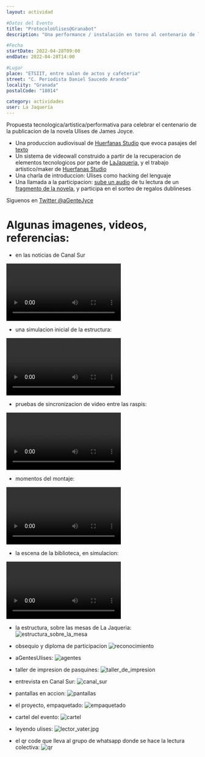 ```yaml
---
layout: actividad

#Datos del Evento
title: "ProtocoloUlises@Granabot"
description: "Una performance / instalación en torno al centenario de la publicacion de Ulises de James Joyce"

#Fecha
startDate: 2022-04-28T09:00
endDate: 2022-04-28T14:00

#Lugar
place: "ETSIIT, entre salon de actos y cafeteria"
street: "C. Periodista Daniel Saucedo Aranda"
locality: "Granada"
postalCode: "18014"

category: actividades
user: La Jaquería
---
```


Propuesta tecnologica/artistica/performativa para celebrar el centenario de la publicacion de la novela Ulises de James Joyce. 

- Una produccion audiovisual de [Huerfanas Studio](https://www.huerfanas.studio/) que evoca pasajes del [texto](https://weblitera.com/book/?id=121&lng=5&ch=1&l=en)
- Un sistema de videowall construido a partir de la recuperacion de elementos tecnologicos por parte de [LaJaqueria](https://lajaqueria.org), y el trabajo artistico/maker de [Huerfanas Studio](https://www.huerfanas.studio/)
- Una charla de introduccion: Ulises como hacking del lenguaje 
- Una llamada a la participacion: [sube un audio](https://chat.whatsapp.com/L7qH4wunvdRJ9R87oOrb0y) de tu lectura de un [fragmento de la novela](https://weblitera.com/book/?id=121&lng=5&ch=1&l=en), y participa en el sorteo de regalos dublineses

Sìguenos en [Twitter @aGenteJyce](https://twitter.com/aGenteJoyce)

# Algunas imagenes, videos, referencias: 

- en las noticias de Canal Sur
<video id="canalsur" class="video-js vjs-default-skin" src="https://lajaqueria.org/recursos/aGenteUlises/canal_sur.mp4" controls type='video/mp4' />
</video>

- una simulacion inicial de la estructura:
<video id="estructura" class="video-js vjs-default-skin" src="https://lajaqueria.org/recursos/aGenteUlises/estructura.mp4" controls type='video/mp4' />
</video>

- pruebas de sincronizacion de video entre las raspis:
<video id="video_sync" class="video-js vjs-default-skin" src="https://lajaqueria.org/recursos/aGenteUlises/video_sync.mp4" controls type='video/mp4' />
</video>

- momentos del montaje:
<video id="montaje" class="video-js vjs-default-skin" src="https://lajaqueria.org/recursos/aGenteUlises/montaje.mp4" controls type='video/mp4' />
</video>

- la escena de la biblioteca, en simulacion:
<video id="video_biblioteca" class="video-js vjs-default-skin" src="https://lajaqueria.org/recursos/aGenteUlises/video_biblioteca.mp4" controls type='video/mp4' />
</video>

- la estructura, sobre las mesas de La Jaqueria:
![estructura_sobre_la_mesa](recursos/aGenteUlises/estructura_sobre_la_mesa.jpg)

- obsequio y diploma de participacion
![reconocimiento](recursos/aGenteUlises/reconocimiento.jpg)

- aGentesUlises:
![agentes](recursos/aGenteUlises/agentes.jpg)

- taller de impresion de pasquines:
![taller_de_impresion](recursos/aGenteUlises/taller_de_impresion.jpg)

- entrevista en Canal Sur:
![canal_sur](recursos/aGenteUlises/canal_sur.jpg)

- pantallas en accion:
![pantallas](recursos/aGenteUlises/pantallas.jpg)

- el proyecto, empaquetado:
![empaquetado](recursos/aGenteUlises/empaquetado.jpg)

- cartel del evento:
![cartel](recursos/aGenteUlises/cartel.jpg)

- leyendo ulises:
![lector_vater.jpg](recursos/aGenteUlises/lector_vater.jpg)

- el qr code que lleva al grupo de whatsapp donde se hace la lectura colectiva:
![qr](recursos/aGenteUlises/qr_code_whatssap_lectura_colectiva.jpg)

